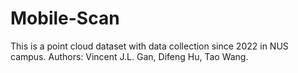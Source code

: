 # Mobile-Scan
This is a point cloud dataset with data collection since 2022 in NUS campus. Authors: Vincent J.L. Gan, Difeng Hu, Tao Wang.
